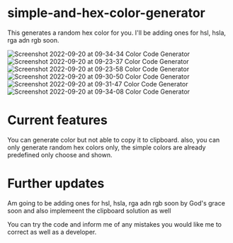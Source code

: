 # simple-and-hex-color-generator
This generates a random hex color for you. I'll be adding ones for hsl, hsla, rga adn rgb soon.


![Screenshot 2022-09-20 at 09-34-34 Color Code Generator](https://user-images.githubusercontent.com/91544648/191261161-a5835da6-c215-4756-b36f-791cd1355ea4.png)
![Screenshot 2022-09-20 at 09-23-37 Color Code Generator](https://user-images.githubusercontent.com/91544648/191261177-abe96ff4-6afa-4bac-a3dc-fa1b2f36e1da.png)
![Screenshot 2022-09-20 at 09-23-58 Color Code Generator](https://user-images.githubusercontent.com/91544648/191261179-4eeb4cdc-9f43-44be-bedf-cfabf78c3d4f.png)
![Screenshot 2022-09-20 at 09-30-50 Color Code Generator](https://user-images.githubusercontent.com/91544648/191261182-d0a30f61-4c13-44aa-8f90-4b68322e6edb.png)
![Screenshot 2022-09-20 at 09-31-47 Color Code Generator](https://user-images.githubusercontent.com/91544648/191261184-7daeaed5-1fc6-49c0-901a-faec98fac4ac.png)
![Screenshot 2022-09-20 at 09-34-08 Color Code Generator](https://user-images.githubusercontent.com/91544648/191261189-3180e23c-bcdb-40f6-b492-b3f4e1656e70.png)


# Current features

You can generate color but not able to copy it to clipboard. also, you can only generate random hex colors only, the simple colors are already predefined only choose and shown.

# Further updates

Am going to be adding ones for hsl, hsla, rga adn rgb soon by God's grace soon and 
also implemeent the clipboard solution as well

You can try the code and inform me of any mistakes you would like me to correct as well as a developer.